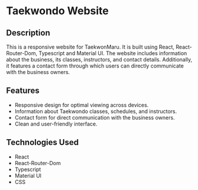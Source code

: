 # Taekwondo Website

## Description
This is a responsive website for TaekwonMaru. It is built using React, React-Router-Dom, Typescript and Material UI. The website includes information about the business, its classes, instructors, and contact details. Additionally, it features a contact form through which users can directly communicate with the business owners.

## Features
- Responsive design for optimal viewing across devices.
- Information about Taekwondo classes, schedules, and instructors.
- Contact form for direct communication with the business owners.
- Clean and user-friendly interface.

## Technologies Used
- React
- React-Router-Dom
- Typescript
- Material UI 
- CSS
